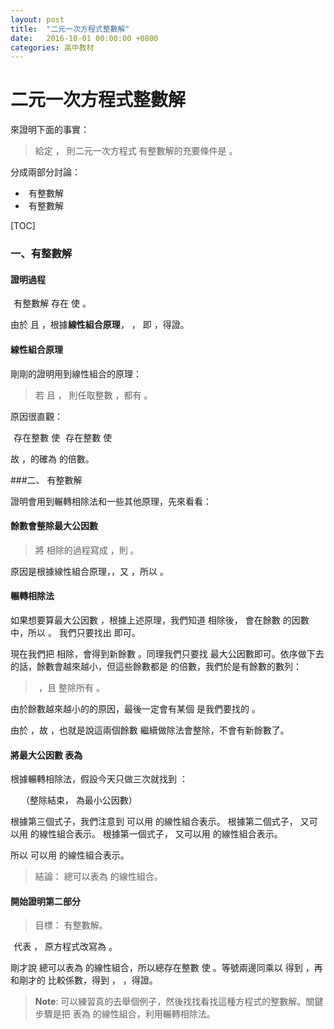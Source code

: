 ```yaml
---
layout: post
title:  "二元一次方程式整數解"
date:   2016-10-01 00:00:00 +0800
categories: 高中教材
---
```


二元一次方程式整數解
===================


來證明下面的事實：

>  給定 <script type="math/tex">a, b \in \mathbb{Z}</script> ， 則二元一次方程式 <script type="math/tex"> ax+by = c </script> 有整數解的充要條件是 <script type="math/tex"> (a, b) | c </script> 。

分成兩部分討論：

-  <script type="math/tex"> ax+by = c </script> 有整數解 <script type="math/tex">\Rightarrow (a, b)|c</script>
-  <script type="math/tex">(a, b)|c\Rightarrow ax+by = c </script> 有整數解

[TOC]

### 一、有整數解 <script type="math/tex">\Rightarrow (a, b)|c</script>

#### 證明過程

 <script type="math/tex">ax+by=c</script> 有整數解 <script type="math/tex">\Rightarrow</script> 存在 <script type="math/tex">u, v \in \mathbb{Z}</script> 使 <script type="math/tex">au+bv=c</script>。

由於 <script type="math/tex">(a, b)|a</script> 且 <script type="math/tex">(a, b)|b</script> ，根據**線性組合原理**， <script type="math/tex">(a, b)|au+bv</script> ， 即 <script type="math/tex"> (a, b)|c</script>，得證。

#### 線性組合原理

剛剛的證明用到線性組合的原理：

> 若 <script type="math/tex">r|a</script> 且 <script type="math/tex">r|b</script> ， 則任取整數 <script type="math/tex">m, n \in \mathbb{Z}</script> ，都有 <script type="math/tex">r|ma+bn</script>。

原因很直觀：

 <script type="math/tex">r|a \Rightarrow</script> 存在整數 <script type="math/tex">k </script> 使 <script type="math/tex">a = kr</script>
 <script type="math/tex">r|b \Rightarrow</script> 存在整數 <script type="math/tex">l </script> 使 <script type="math/tex">b = lr</script>

故 <script type="math/tex">ma+bn = kmr+lnr</script> ，的確為 <script type="math/tex">r</script> 的倍數。

###二、<script type="math/tex">(a, b)|c\Rightarrow </script> 有整數解

證明會用到輾轉相除法和一些其他原理，先來看看：

#### 餘數會整除最大公因數

> 將 <script type="math/tex">a, b</script> 相除的過程寫成 <script type="math/tex">a=bq+r</script>，則 <script type="math/tex">(a, b) | r</script> 。

原因是根據線性組合原理，<script type="math/tex">(a, b)|a-bq</script>，又 <script type="math/tex">a-bq=r</script>，所以 <script type="math/tex">(a, b)|r</script> 。

#### 輾轉相除法

如果想要算最大公因數 <script type="math/tex">(a, b)</script> ，根據上述原理，我們知道 <script type="math/tex">a, b</script> 相除後，<script type="math/tex">(a, b)</script> 會在餘數 <script type="math/tex">r</script> 的因數中，所以 <script type="math/tex">(a, b)=(a, b, r)=(b, r)</script>。 我們只要找出 <script type="math/tex">(b, r)</script> 即可。

現在我們把 <script type="math/tex">b, r</script> 相除，會得到新餘數 <script type="math/tex">r_2</script>。同理我們只要找 <script type="math/tex">(r, r_2)</script> 最大公因數即可。依序做下去的話，餘數會越來越小，但這些餘數都是 <script type="math/tex">(a, b)</script> 的倍數，我們於是有餘數的數列：

>  <script type="math/tex">r, r_2, r_3, ... r_k</script> ，且 <script type="math/tex">(a, b)</script> 整除所有 <script type="math/tex">r_n</script>。

由於餘數越來越小的的原因，最後一定會有某個 <script type="math/tex">r_k</script> 是我們要找的 <script type="math/tex">(a, b)</script> 。 

由於 <script type="math/tex">(a, b)|r_{k-1}</script> ，故 <script type="math/tex">r_k | r_{k-1}</script> ，也就是說這兩個餘數 <script type="math/tex">r_k , r_{k-1}</script> 繼續做除法會整除，不會有新餘數了。

#### 將最大公因數 <script type="math/tex">(a, b)</script> 表為 <script type="math/tex">ma+nb</script>

根據輾轉相除法，假設今天只做三次就找到 <script type="math/tex">r_3=(a, b)</script>：

 <script type="math/tex">a = bq + r</script> 
 <script type="math/tex">b = rq_2 + r_2</script>
 <script type="math/tex">r = r_2q_3 + r_3</script>
 <script type="math/tex">r_2 = r_3q_4</script>（整除結束，<script type="math/tex">r_3</script> 為最小公因數）

根據第三個式子，我們注意到  <script type="math/tex">r_3</script> 可以用 <script type="math/tex">r, r_2</script> 的線性組合表示。
根據第二個式子， <script type="math/tex">r_2</script> 又可以用 <script type="math/tex">b, r</script> 的線性組合表示。
根據第一個式子， <script type="math/tex">r</script> 又可以用 <script type="math/tex">a, b</script> 的線性組合表示。

所以 <script type="math/tex">r_3</script> 可以用 <script type="math/tex">a, b</script> 的線性組合表示。

> 結論： <script type="math/tex">(a, b)</script> 總可以表為 <script type="math/tex">a, b</script> 的線性組合。

#### 開始證明第二部分

> 目標： <script type="math/tex">(a, b)|c\Rightarrow ax+by = c </script> 有整數解。

 <script type="math/tex">(a, b)|c</script> 代表 <script type="math/tex">c = k\cdot (a, b)</script> ， 原方程式改寫為 <script type="math/tex">ax+by = k\cdot (a, b)</script> 。

剛才說 <script type="math/tex">(a, b)</script> 總可以表為 <script type="math/tex">a, b</script> 的線性組合，所以總存在整數 <script type="math/tex">m, n \in \mathbb{Z}</script> 使 <script type="math/tex; mode=display">ma+nb=(a, b)</script>。等號兩邊同乘以 <script type="math/tex">k</script> 得到 <script type="math/tex; mode=display">kma+knb=k\cdot (a, b)</script>，再和剛才的 <script type="math/tex; mode=display">ax+by = k\cdot (a, b)</script> 比較係數，得到 <script type="math/tex">x=km</script> ， <script type="math/tex">y=kn</script> ，得證。

> **Note**: 可以練習真的去舉個例子，然後找找看找這種方程式的整數解。關鍵步驟是把 <script type="math/tex">(a, b)</script> 表為 <script type="math/tex">a, b</script> 的線性組合，利用輾轉相除法。